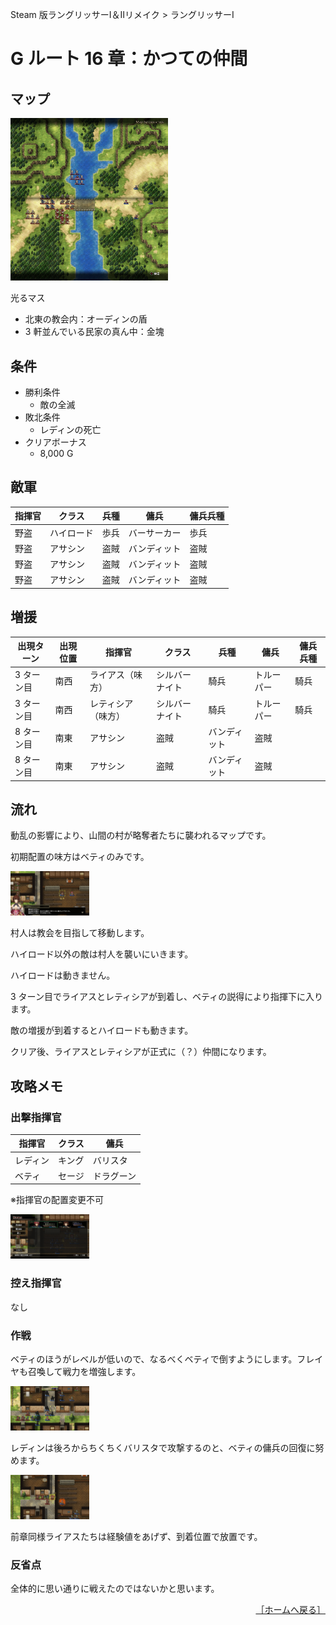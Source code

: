 Steam 版ラングリッサーⅠ＆Ⅱリメイク > ラングリッサーⅠ

# G ルート 16 章：かつての仲間

## マップ

<div>
  <img src="../images/Chapter16G/Map16G.jpg" width="50%">
</div>




光るマス
- 北東の教会内：オーディンの盾
- 3 軒並んでいる民家の真ん中：金塊

## 条件




- 勝利条件
    - 敵の全滅
- 敗北条件
    - レディンの死亡
- クリアボーナス
    - 8,000 G

## 敵軍




|指揮官|クラス|兵種|傭兵|傭兵兵種|
|---|---|---|---|---|
|野盗|ハイロード|歩兵|バーサーカー|歩兵|
|野盗|アサシン|盗賊|バンディット|盗賊|
|野盗|アサシン|盗賊|バンディット|盗賊|
|野盗|アサシン|盗賊|バンディット|盗賊|

## 増援




|出現ターン|出現位置|指揮官|クラス|兵種|傭兵|傭兵兵種|
|---|---|---|---|---|---|---|
|3 ターン目|南西|ライアス（味方）|シルバーナイト|騎兵|トルーパー|騎兵|
|3 ターン目|南西|レティシア（味方）|シルバーナイト|騎兵|トルーパー|騎兵|
|8 ターン目|南東|アサシン|盗賊|バンディット|盗賊|
|8 ターン目|南東|アサシン|盗賊|バンディット|盗賊|

## 流れ




動乱の影響により、山間の村が略奪者たちに襲われるマップです。

初期配置の味方はベティのみです。
<div>
  <img src="../images/Chapter16E/Betty.jpg" width="25%">
</div>

村人は教会を目指して移動します。

ハイロード以外の敵は村人を襲いにいきます。

ハイロードは動きません。

3 ターン目でライアスとレティシアが到着し、ベティの説得により指揮下に入ります。

敵の増援が到着するとハイロードも動きます。

クリア後、ライアスとレティシアが正式に（？）仲間になります。

## 攻略メモ

### 出撃指揮官




|指揮官|クラス|傭兵|
|---|---|---|
|レディン|キング|バリスタ|
|ベティ|セージ|ドラグーン|

※指揮官の配置変更不可

<div>
  <img src="../images/Chapter16E/Organization.jpg" width="25%">
</div>

### 控え指揮官




なし

### 作戦




ベティのほうがレベルが低いので、なるべくベティで倒すようにします。フレイヤも召喚して戦力を増強します。
<div>
  <img src="../images/Chapter16E/Betty2.jpg" width="25%">
</div>

レディンは後ろからちくちくバリスタで攻撃するのと、ベティの傭兵の回復に努めます。
<div>
  <img src="../images/Chapter16E/Ledin.jpg" width="25%">
</div>

前章同様ライアスたちは経験値をあげず、到着位置で放置です。

### 反省点




全体的に思い通りに戦えたのではないかと思います。

<div align="right">
  <a href="../README.md">［ホームへ戻る］</a>
</div>
